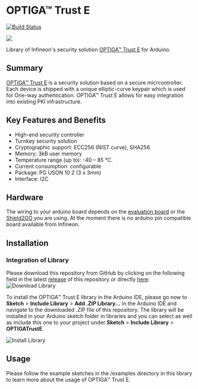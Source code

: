 # OPTIGA&trade; Trust E

[![Build Status](https://travis-ci.org/Infineon/OPTIGA-Trust-E-Security-Controller.svg?branch=master)](https://travis-ci.org/Infineon/OPTIGA-Trust-E-Security-Controller)

<img src="https://github.com/Infineon/Assets/blob/master/Pictures/OPTIGA-Trust-E.png">

Library of Infineon's security solution [OPTIGA&trade; Trust E](https://www.infineon.com/cms/en/product/security-smart-card-solutions/optiga-embedded-security-solutions/optiga-trust/optiga-trust-e-sls-32aia/) for Arduino.

## Summary
[OPTIGA&trade; Trust E](https://www.infineon.com/dgdl/Infineon-OPTIGA%20TRUST%20E%20SLS%2032AIA-DS-v01_00-EN.pdf?fileId=5546d4625e37f35a015e56cfb42f5b81) is a security solution based on a secure micrcontroller.
Each device is shipped with a unique elliptic-curve keypair which is used for One-way authentication. OPTIGA&trade; Trust E allows for easy integration into existing PKI infrastructure.


## Key Features and Benefits
* High-end security controller
* Turnkey security solution
* Cryptographic support: ECC256 (NIST curve), SHA256
* Memory: 3kB user memory
* Temperature range (up to): -40 – 85 °C.
* Current consumption: configurable
* Package: PG USON 10 2 (3 x 3mm)
* Interface: I2C 

## Hardware
The wiring to your arduino board depends on the [evaluation board](https://www.infineon.com/cms/en/product/evaluation-boards/optiga-trust-e-eval-kit/) or the 
[Shield2GO](https://www.infineon.com/cms/en/product/evaluation-boards/s2go-security-optiga-e/) you are using. At the moment there is no arduino pin compatible board available from Infineon.

## Installation

### Integration of Library
Please download this repository from GitHub by clicking on the following field in the latest [release](https://github.com/Infineon/OPTIGA-Trust-E-Security-Controller/releases) of this repository or directly [here](https://github.com/Infineon/OPTIGA-Trust-E-Security-Controller/archive/V1.0.0.zip):
![Download Library](https://raw.githubusercontent.com/Infineon/assets/master/Pictures/DL_OPTIGA_Trust_E.jpg)


To install the OPTIGA&trade; Trust E library in the Arduino IDE, please go now to **Sketch** > **Include Library** > **Add .ZIP Library...** in the Arduino IDE and navigate to the downloaded .ZIP file of this repository. The library will be installed in your Arduino sketch folder in libraries and you can select as well as include this one to your project under **Sketch** > **Include Library** > **OPTIGATrustE**.

![Install Library](https://raw.githubusercontent.com/infineon/assets/master/Pictures/Library_Install_ZIP.png)

## Usage
Please follow the example sketches in the /examples directory in this library to learn more about the usage of OPTIGA&trade; Trust E.